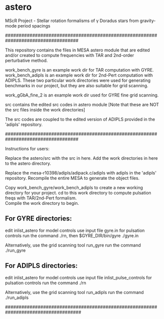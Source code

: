 # astero

MScR Project - Stellar rotation formalisms of γ Doradus stars from gravity-mode period spacings

###################################################################################

This repository contains the files in MESA astero module that are edited and/or created to compute 
frequencies with TAR and 2nd-order perturbative method. 

work_bench_gyre is an example work dir for TAR computation with GYRE.
work_bench_adipls is an example work dir for 2nd-Pert computation with ADIPLS.
These two particular work directories were used for generating benchmarks in our project, but they 
are also suitable for grid scanning. 

work_gGbA_fine_2 is an example work dir used for GYRE fine grid scanning.

src contains the edited src codes in astero module
[Note that these are NOT the src files inside the work directories]

The src codes are coupled to the edited version of ADIPLS provided in the 'adipls' repository. 


###################################################################################

Instructions for users:

Replace the astero/src with the src in here.
Add the work directories in here to the astero directory.

Replace the mesa-r10398/adipls/adipack.c/adipls with adipls in the 'adipls' repository. 
Recompile the entire MESA to generate the object files.

Copy work_bench_gyre/work_bench_adipls to create a new working directory for your project. 
cd to this work directory to compute pulsation freqs with TAR/2nd-Pert formalism.  
Compile the work directory to begin. 

## For GYRE directories:
edit inlist_astero for model controls
use input file gyre.in for pulsation controls
run the command ./rn, then $GYRE_DIR/bin/gyre ./gyre.in 

Alternatively, use the grid scanning tool run_gyre 
run the command ./run_gyre 

## For ADIPLS directories:
edit inlist_astero for model controls
use input file inlist_pulse_controls for pulsation controls
run the command ./rn

Alternatively, use the grid scanning tool run_adipls 
run the command ./run_adipls 

####################################################################################









